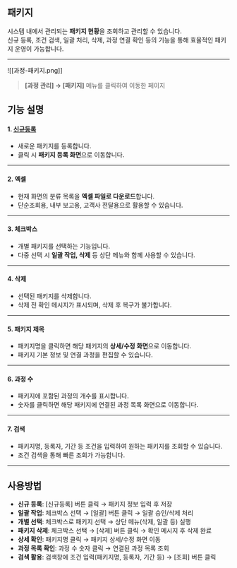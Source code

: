 ## 패키지  

시스템 내에서 관리되는 **패키지 현황**을 조회하고 관리할 수 있습니다.  
신규 등록, 조건 검색, 일괄 처리, 삭제, 과정 연결 확인 등의 기능을 통해 효율적인 패키지 운영이 가능합니다.  

***  
![[과정-패키지.png]]  
> **[과정 관리] → [패키지]** 메뉴를 클릭하여 이동한 페이지  

## 기능 설명  

#### 1. [신규등록](패키지등록.md)  
- 새로운 패키지를 등록합니다.  
- 클릭 시 **패키지 등록 화면**으로 이동합니다.  

***  
#### 2. 엑셀  
- 현재 화면의 분류 목록을 **엑셀 파일로 다운로드**합니다.  
- 단순조회용, 내부 보고용, 고객사 전달용으로 활용할 수 있습니다.  

***  
#### 3. 체크박스  
- 개별 패키지를 선택하는 기능입니다.  
- 다중 선택 시 **일괄 작업, 삭제** 등 상단 메뉴와 함께 사용할 수 있습니다.  

***  
#### 4. 삭제  
- 선택된 패키지를 삭제합니다.  
- 삭제 전 확인 메시지가 표시되며, 삭제 후 복구가 불가합니다.  

***  
#### 5. 패키지 제목  
- 패키지명을 클릭하면 해당 패키지의 **상세/수정 화면**으로 이동합니다.  
- 패키지 기본 정보 및 연결 과정을 편집할 수 있습니다.  

***  
#### 6. 과정 수  
- 패키지에 포함된 과정의 개수를 표시합니다.  
- 숫자를 클릭하면 해당 패키지에 연결된 과정 목록 화면으로 이동합니다.  

***  
#### 7. 검색  
- 패키지명, 등록자, 기간 등 조건을 입력하여 원하는 패키지를 조회할 수 있습니다.  
- 조건 검색을 통해 빠른 조회가 가능합니다.  

***  

## 사용방법  
- **신규 등록**: [신규등록] 버튼 클릭 → 패키지 정보 입력 후 저장  
- **일괄 작업**: 체크박스 선택 → [일괄] 버튼 클릭 → 일괄 승인/삭제 처리  
- **개별 선택**: 체크박스로 패키지 선택 → 상단 메뉴(삭제, 일괄 등) 실행  
- **패키지 삭제**: 체크박스 선택 → [삭제] 버튼 클릭 → 확인 메시지 후 삭제 완료  
- **상세 확인**: 패키지명 클릭 → 패키지 상세/수정 화면 이동  
- **과정 목록 확인**: 과정 수 숫자 클릭 → 연결된 과정 목록 조회  
- **검색 활용**: 검색창에 조건 입력(패키지명, 등록자, 기간 등) → [조회] 버튼 클릭  
